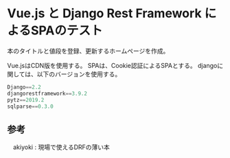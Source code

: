 # Vue.js と Django Rest Framework によるSPAのテスト

本のタイトルと値段を登録、更新するホームページを作成。

Vue.jsはCDN版を使用する。
SPAは、Cookie認証によるSPAとする。
djangoに関しては、以下のバージョンを使用する。

```javascript
Django==2.2
djangorestframework==3.9.2
pytz==2019.2
sqlparse==0.3.0
```

## 参考

　akiyoki : 現場で使えるDRFの薄い本